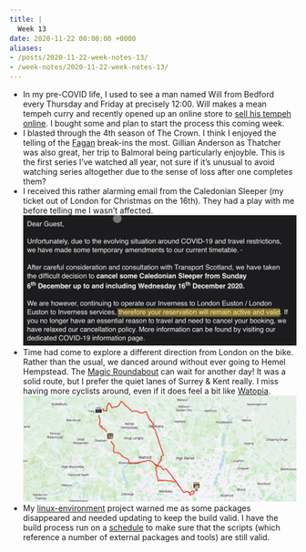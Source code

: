 ```yaml
---
title: |
  Week 13
date: 2020-11-22 00:00:00 +0000
aliases:
- /posts/2020-11-22-week-notes-13/
- /week-notes/2020-11-22-week-notes-13/
---
```


- In my pre-COVID life, I used to see a man named Will from Bedford every Thursday and Friday at precisely 12:00. Will makes a mean tempeh curry and recently opened up an online store to [sell his tempeh online](https://www.thetempehman.com/). I bought some and plan to start the process this coming week.
- I blasted through the 4th season of The Crown. I think I enjoyed the telling of the [Fagan](https://en.wikipedia.org/wiki/Michael_Fagan_(intruder)) break-ins the most. Gillian Anderson as Thatcher was also great, her trip to Balmoral being particularly enjoyble. This is the first series I’ve watched all year, not sure if it’s unusual to avoid watching series altogether due to the sense of loss after one completes them?
- I received this rather alarming email from the Caledonian Sleeper (my ticket out of London for Christmas on the 16th). They had a play with me before telling me I wasn’t affected.
    ![B90965F5-DD76-423B-8963-6FF4B93D942F.jpeg](B90965F5-DD76-423B-8963-6FF4B93D942F.jpeg)
- Time had come to explore a different direction from London on the bike. Rather than the usual, we danced around without ever going to Hemel Hempstead. The [Magic Roundabout](https://en.wikipedia.org/wiki/Magic_Roundabout_(Hemel_Hempstead)) can wait for another day! It was a solid route, but I prefer the quiet lanes of Surrey & Kent really. I miss having more cyclists around, even if it does feel a bit like [Watopia](https://zwift.fandom.com/wiki/Watopia).
    ![A8D46E5F-ED69-4294-B6CA-42CE2AD6305D.jpeg](A8D46E5F-ED69-4294-B6CA-42CE2AD6305D.jpeg)
- My [linux-environment](https://github.com/charlieegan3/linux-environment) project warned me as some packages disappeared and needed updating to keep the build valid. I have the build process run on a [schedule](https://github.com/charlieegan3/linux-environment/blob/f9a054403c3ed4c8d6fe1bf05787085e1af74156/.github/workflows/build.yaml#L8) to make sure that the scripts (which reference a number of external packages and tools) are still valid.
